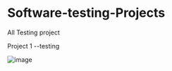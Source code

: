 # Software-testing-Projects
All Testing project 


Project 1 --testing 


![image](https://github.com/user-attachments/assets/513a032e-f98a-402c-b0eb-a76787de10c5)
